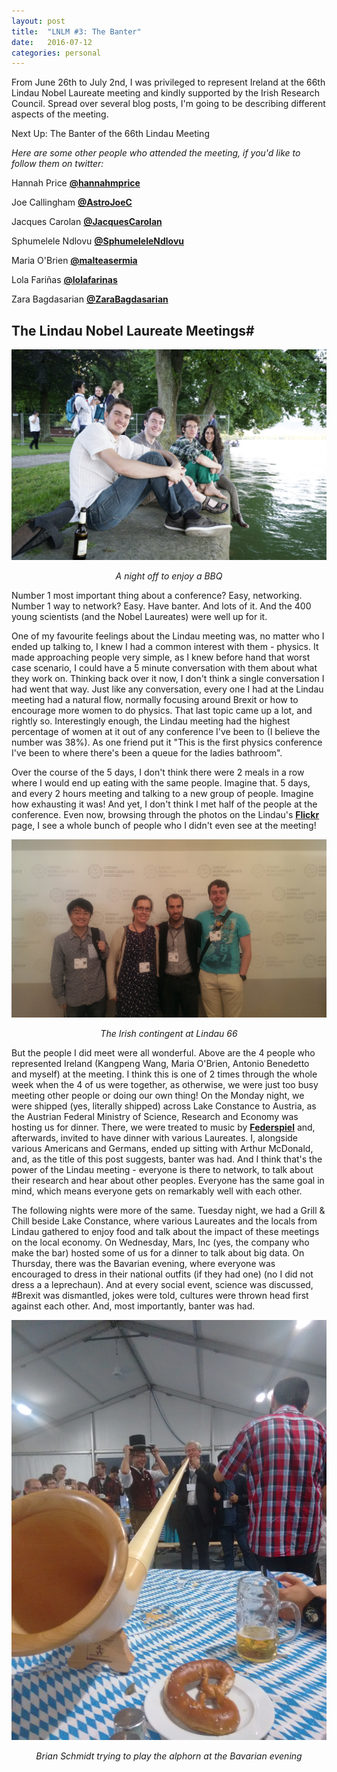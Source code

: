 ```yaml
---
layout: post
title:  "LNLM #3: The Banter"
date:   2016-07-12
categories: personal
---
```


From June 26th to July 2nd, I was privileged to represent Ireland at the 66th Lindau Nobel Laureate meeting and kindly supported by the Irish Research Council. Spread over several blog posts, I'm going to be describing different aspects of the meeting.

Next Up: The Banter of the 66th Lindau Meeting

*Here are some other people who attended the meeting, if you'd like to follow them on twitter:*

Hannah Price **[@hannahmprice](https://twitter.com/hannahmprice)**

Joe Callingham **[@AstroJoeC](https://twitter.com/AstroJoeC)**

Jacques Carolan **[@JacquesCarolan](https://twitter.com/JacquesCarolan)**

Sphumelele Ndlovu **[@SphumeleleNdlovu](https://twitter.com/SphumeleleNdlovu)**

Maria O'Brien **[@malteasermia](https://twitter.com/malteasermia)**

Lola Fariñas **[@lolafarinas](https://twitter.com/lolafarinas)**

Zara Bagdasarian **[@ZaraBagdasarian](https://twitter.com/ZaraBagdasarian)**

## The Lindau Nobel Laureate Meetings#
![PARTY BY THE LAKE](/assets/group_lindau.jpeg)
<center><i>A night off to enjoy a BBQ</i></center>

Number 1 most important thing about a conference? Easy, networking. Number 1 way to network? Easy. Have banter. And lots of it. And the 400 young scientists (and the Nobel Laureates) were well up for it.

One of my favourite feelings about the Lindau meeting was, no matter who I ended up talking to, I knew I had a common interest with them - physics. It made approaching people very simple, as I knew before hand that worst case scenario, I could have a 5 minute conversation with them about what they work on. Thinking back over it now, I don't think a single conversation I had went that way. Just like any conversation, every one I had at the Lindau meeting had a natural flow, normally focusing around Brexit or how to encourage more women to do physics. That last topic came up a lot, and rightly so. Interestingly enough, the Lindau meeting had the highest percentage of women at it out of any conference I've been to (I believe the number was 38%). As one friend put it "This is the first physics conference I've been to where there's been a queue for the ladies bathroom".

Over the course of the 5 days, I don't think there were 2 meals in a row where I would end up eating with the same people. Imagine that. 5 days, and every 2 hours meeting and talking to a new group of people. Imagine how exhausting it was! And yet, I don't think I met half of the people at the conference. Even now, browsing through the photos on the Lindau's **[Flickr](https://www.flickr.com/photos/nobellaureatemeeting/)** page, I see a whole bunch of people who I didn't even see at the meeting!

![The Irish Contingent at Lindau](/assets/lindau_irish.jpeg)
<center><i>The Irish contingent at Lindau 66</i></center>

But the people I did meet were all wonderful. Above are the 4 people who represented Ireland (Kangpeng Wang, Maria O'Brien, Antonio Benedetto and myself) at the meeting. I think this is one of 2 times through the whole week when the 4 of us were together, as otherwise, we were just too busy meeting other people or doing our own thing! On the Monday night, we were shipped (yes, literally shipped) across Lake Constance to Austria, as the Austrian Federal Ministry of Science, Research and Economy was hosting us for dinner. There, we were treated to music by **[Federspiel](http://www.feder-spiel.net/w/)** and, afterwards, invited to have dinner with various Laureates. I, alongside various Americans and Germans, ended up sitting with Arthur McDonald, and, as the title of this post suggests, banter was had. And I think that's the power of the Lindau meeting - everyone is there to network, to talk about their research and hear about other peoples. Everyone has the same goal in mind, which means everyone gets on remarkably well with each other.

The following nights were more of the same. Tuesday night, we had a Grill & Chill beside Lake Constance, where various Laureates and the locals from Lindau gathered to enjoy food and talk about the impact of these meetings on the local economy. On Wednesday, Mars, Inc (yes, the company who make the bar) hosted some of us for a dinner to talk about big data. On Thursday, there was the Bavarian evening, where everyone was encouraged to dress in their national outfits (if they had one) (no I did not dress a a leprechaun). And at every social event, science was discussed, #Brexit was dismantled, jokes were told, cultures were thrown head first against each other. And, most importantly, banter was had. 

![Brian Schmidt trying to play the alphorn](/assets/Schmidt_horn.jpg)
<center><i>Brian Schmidt trying to play the alphorn at the Bavarian evening</i></center>
